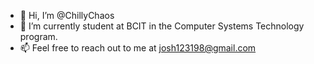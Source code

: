 - 👋 Hi, I’m @ChillyChaos
- 🌱 I’m currently student at BCIT in the Computer Systems Technology program.
- 📫 Feel free to reach out to me at josh123198@gmail.com

<!---
ChillyChaos/ChillyChaos is a ✨ special ✨ repository because its `README.md` (this file) appears on your GitHub profile.
You can click the Preview link to take a look at your changes.
--->
